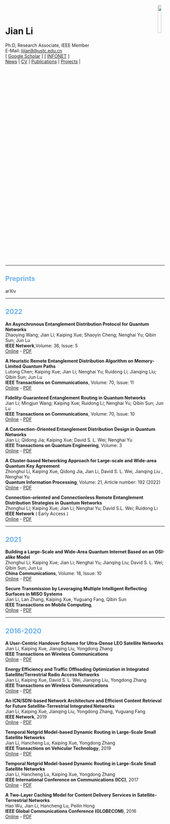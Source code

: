 
# Jian Li
Ph.D, Research Associate, IEEE Member  
E-Mail: <lijian9@ustc.edu.cn>  
\[ [Google Scholar](https://scholar.google.com/citations?user=ZuP2MtEAAAAJ&hl=zh-CN) \] \[ [INFONET](http://if.ustc.edu.cn/member.php) \]   
[News](/homepage/) | [CV](/homepage/CV.html) | [Publications](/homepage/publications.html) | [Projects](/homepage/projects.html) |  

<div align="right"><img width="15%" height="15%" src="/homepage/images/Photo-lijian.JPG"/ style="position:relative; top:-210px; right:1px; margin: 10px;"></div>

***

## <font color=#6EB1EC>Preprints</font>

arXiv

***

## <font color=#6EB1EC>2022</font>

**An Asynchronous Entanglement Distribution Protocol for Quantum Networks**  
Zhaoying Wang; Jian Li; Kaiping Xue; Shaoyin Cheng; Nenghai Yu; Qibin Sun; Jun Lu  
**IEEE Network**,Volume: 36, Issue: 5  
[Online](https://ieeexplore.ieee.org/abstract/document/9963998) - [PDF](https://ieeexplore.ieee.org/stamp/stamp.jsp?tp=&arnumber=9963998)

**A Heuristic Remote Entanglement Distribution Algorithm on Memory-Limited Quantum Paths**  
Lutong Chen; Kaiping Xue; Jian Li; Nenghai Yu; Ruidong Li; Jianqing Liu; Qibin Sun; Jun Lu  
**IEEE Transactions on Communications**, Volume: 70, Issue: 11  
[Online](https://ieeexplore.ieee.org/abstract/document/9885237) - [PDF](https://ieeexplore.ieee.org/stamp/stamp.jsp?tp=&arnumber=9885237)

**Fidelity-Guaranteed Entanglement Routing in Quantum Networks**  
Jian Li; Mingjun Wang; Kaiping Xue; Ruidong Li; Nenghai Yu; Qibin Sun; Jun Lu  
**IEEE Transactions on Communications**, Volume: 70, Issue: 10  
[Online](https://ieeexplore.ieee.org/abstract/document/9862987) - [PDF](https://ieeexplore.ieee.org/stamp/stamp.jsp?tp=&arnumber=9862987)

**A Connection-Oriented Entanglement Distribution Design in Quantum Networks**  
Jian Li; Qidong Jia; Kaiping Xue; David S. L. Wei; Nenghai Yu  
**IEEE Transactions on Quantum Engineering**, Volume: 3  
[Online](https://ieeexplore.ieee.org/abstract/document/9779492) - [PDF](https://ieeexplore.ieee.org/stamp/stamp.jsp?tp=&arnumber=9779492)

**A Cluster-based Networking Approach for Large-scale and Wide-area Quantum Key Agreement**  
Zhonghui Li, Kaiping Xue, Qidong Jia, Jian Li, David S. L. Wei, Jianqing Liu , Nenghai Yu  
**Quantum Information Processing**, Volume: 21, Article number: 192 (2022)  
[Online](https://link.springer.com/article/10.1007/s11128-022-03528-3) - [PDF](https://link.springer.com/content/pdf/10.1007/s11128-022-03528-3.pdf?pdf=button)

**Connection-oriented and Connectionless Remote Entanglement Distribution Strategies in Quantum Networks**  
Zhonghui Li; Kaiping Xue; Jian Li; Nenghai Yu; David S.L. Wei; Ruidong Li  
**IEEE Network** ( Early Access )  
[Online](https://ieeexplore.ieee.org/abstract/document/9839638) - [PDF](https://ieeexplore.ieee.org/stamp/stamp.jsp?tp=&arnumber=9839638)

***

## <font color=#6EB1EC>2021</font>
**Building a Large-Scale and Wide-Area Quantum Internet Based on an OSI-alike Model**  
Zhonghui Li; Kaiping Xue; Jian Li; Nenghai Yu; Jianqing Liu; David S. L. Wei; Qibin Sun; Jun Lu  
**China Communications**, Volume: 18, Issue: 10  
[Online](https://ieeexplore.ieee.org/abstract/document/9597613) - [PDF](https://ieeexplore.ieee.org/stamp/stamp.jsp?tp=&arnumber=9597613)

**Secure Transmission by Leveraging Multiple Intelligent Reflecting Surfaces in MISO Systems**  
Jian Li, Lan Zhang, Kaiping Xue, Yuguang Fang, Qibin Sun  
**IEEE Transactions on Mobile Computing**,   
[Online](https://ieeexplore.ieee.org/abstract/document/9543618) - [PDF](https://ieeexplore.ieee.org/stamp/stamp.jsp?tp=&arnumber=9543618)

***

## <font color=#6EB1EC>2016-2020</font>

**A User-Centric Handover Scheme for Ultra-Dense LEO Satellite Networks**  
Jian Li, Kaiping Xue, Jianqing Liu, Yongdong Zhang    
**IEEE Transactions on Wireless Communications**  
[Online](https://ieeexplore.ieee.org/abstract/document/9134390) - [PDF](https://ieeexplore.ieee.org/stamp/stamp.jsp?tp=&arnumber=9134390)

**Energy Efficiency and Traffic Offloading Optimization in Integrated Satellite/Terrestrial Radio Access Networks**   
Jian Li, Kaiping Xue, David S. L. Wei, Jianqing Liu, Yongdong Zhang  
**IEEE Transactions on Wireless Communications**    
[Online](https://ieeexplore.ieee.org/abstract/document/8957364) - [PDF](https://ieeexplore.ieee.org/stamp/stamp.jsp?tp=&arnumber=8957364)

**An ICN/SDN-based Network Architecture and Efficient Content Retrieval for Future Satellite-Terrestrial Integrated Networks**  
Jian Li, Kaiping Xue, Jianqing Liu, Yongdong Zhang, Yuguang Fang   
**IEEE Network**, 2019   
[Online](https://ieeexplore.ieee.org/abstract/document/8770536) - [PDF](https://ieeexplore.ieee.org/stamp/stamp.jsp?tp=&arnumber=8770536)

**Temporal Netgrid Model-based Dynamic Routing in Large-Scale Small Satellite Networks**  
Jian Li, Hancheng Lu, Kaiping Xue, Yongdong Zhang  
**IEEE Transactions on Vehicular Technology**, 2019  
[Online](https://ieeexplore.ieee.org/abstract/document/8688478) - [PDF](https://ieeexplore.ieee.org/stamp/stamp.jsp?tp=&arnumber=8688478)

**Temporal Netgrid Model-based Dynamic Routing in Large-Scale Small Satellite Networks**  
Jian Li, Hancheng Lu, Kaiping Xue, Yongdong Zhang  
**IEEE International Conference on Communications (ICC)**, 2017  
[Online](https://ieeexplore.ieee.org/abstract/document/8688478) - [PDF](https://ieeexplore.ieee.org/stamp/stamp.jsp?tp=&arnumber=8688478)

**A Two-Layer Caching Model for Content Delivery Services in Satellite-Terrestrial Networks**  
Hao Wu, Jian Li, Hancheng Lu, Peilin Hong  
**IEEE Global Communications Conference (GLOBECOM)**, 2016  
[Online](https://ieeexplore.ieee.org/abstract/document/7841557) - [PDF](https://ieeexplore.ieee.org/stamp/stamp.jsp?tp=&arnumber=7841557)